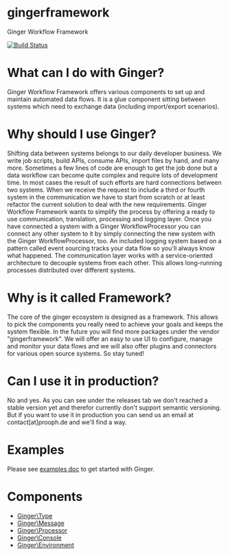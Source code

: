 gingerframework
===============

Ginger Workflow Framework

[![Build Status](https://travis-ci.org/gingerframework/gingerframework.svg?branch=master)](https://travis-ci.org/gingerframework/gingerframework)

# What can I do with Ginger?

Ginger Workflow Framework offers various components to set up and maintain automated data flows. It is a glue component
sitting between systems which need to exchange data (including import/export scenarios).

# Why should I use Ginger?

Shifting data between systems belongs to our daily developer business. We write job scripts, build APIs, consume APIs, import
files by hand, and many more. Sometimes a few lines of code are enough to get the job done but a data workflow can become quite
complex and require lots of development time. In most cases the result of such efforts are hard connections between two systems.
When we receive the request to include a third or fourth system in the communication we have to start from scratch or at least
refactor the current solution to deal with the new requirements. Ginger Workflow Framework wants to simplify the process by
offering a ready to use communication, translation, processing and logging layer. Once you have connected a system with a Ginger WorkflowProcessor
you can connect any other system to it by simply connecting the new system with the Ginger WorkflowProcessor, too.
An included logging system based on a pattern called event sourcing tracks your data flow so you'll always know what happened.
The communication layer works with a service-oriented architecture to decouple systems from each other.
This allows long-running processes distributed over different systems.

# Why is it called Framework?

The core of the ginger ecosystem is designed as a framework. This allows to pick the components you really need to achieve your goals
and keeps the system flexible. In the future you will find more packages under the vendor "gingerframework". We will offer
an easy to use UI to configure, manage and monitor your data flows and we will also offer plugins and connectors for various
open source systems. So stay tuned!

# Can I use it in production?

No and yes. As you can see under the releases tab we don't reached a stable version yet and therefor currently don't support
semantic versioning. But if you want to use it in production you can send us an email at contact[at]prooph.de and we'll find a way.

# Examples

Please see [examples doc](examples/README.md) to get started with Ginger.

# Components

- [Ginger\Type](library/Ginger/Type/README.md)
- [Ginger\Message](library/Ginger/Message/README.md)
- [Ginger\Processor](library/Ginger/Processor/README.md)
- [Ginger\Console](library/Ginger/Console/README.md)
- [Ginger\Environment](library/Ginger/Environment/README.md)

